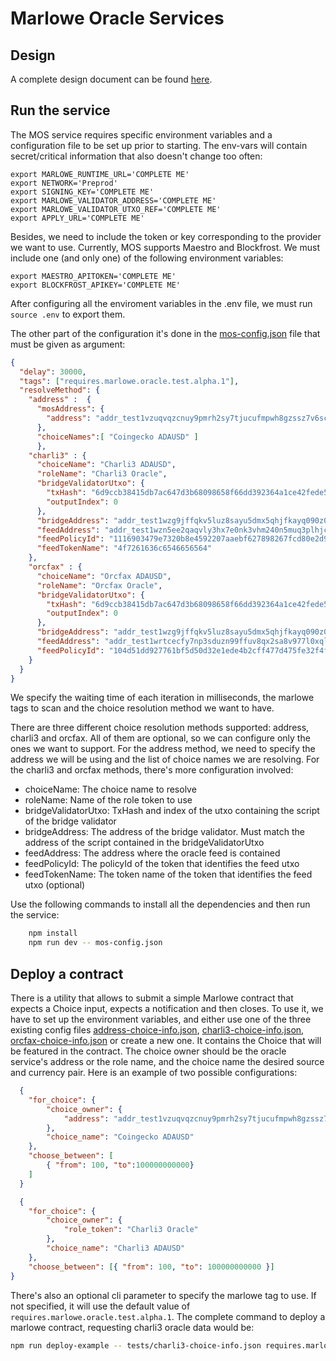 # Marlowe Oracle Services

## Design

A complete design document can be found [here](./docs/design.md).

## Run the service

The MOS service requires specific environment variables and a configuration file to be set up prior to starting. The env-vars will contain secret/critical information that also doesn't change too often:

```shell
export MARLOWE_RUNTIME_URL='COMPLETE ME'
export NETWORK='Preprod'
export SIGNING_KEY='COMPLETE ME'
export MARLOWE_VALIDATOR_ADDRESS='COMPLETE ME'
export MARLOWE_VALIDATOR_UTXO_REF='COMPLETE ME'
export APPLY_URL='COMPLETE ME'

```

Besides, we need to include the token or key corresponding to the provider we want to use. Currently, MOS supports Maestro and Blockfrost. We must include one (and only one) of the following environment variables:

```shell
export MAESTRO_APITOKEN='COMPLETE ME'
export BLOCKFROST_APIKEY='COMPLETE ME'
```

After configuring all the enviroment variables in the .env file, we must run `source .env` to export them.

The other part of the configuration it's done in the [mos-config.json](./mos-config.json) file that must be given as argument:

```json
{
  "delay": 30000,
  "tags": ["requires.marlowe.oracle.test.alpha.1"],
  "resolveMethod": {
    "address" :  {
      "mosAddress": {
        "address": "addr_test1vzuqvqzcnuy9pmrh2sy7tjucufmpwh8gzssz7v6scn0e04gxdvna9"
      },
      "choiceNames":[ "Coingecko ADAUSD" ]
      },
    "charli3" : {
      "choiceName": "Charli3 ADAUSD",
      "roleName": "Charli3 Oracle",
      "bridgeValidatorUtxo": {
        "txHash": "6d9ccb38415db7ac647d3b68098658f66dd392364a1ce42fede5a998187576b6",
        "outputIndex": 0
      },
      "bridgeAddress": "addr_test1wzg9jffqkv5luz8sayu5dmx5qhjfkayq090z0jmp3uqzmzq480snu",
      "feedAddress": "addr_test1wzn5ee2qaqvly3hx7e0nk3vhm240n5muq3plhjcnvx9ppjgf62u6a",
      "feedPolicyId": "1116903479e7320b8e4592207aaebf627898267fcd80e2d9646cbf07",
      "feedTokenName": "4f7261636c6546656564"
    },
    "orcfax" : {
      "choiceName": "Orcfax ADAUSD",
      "roleName": "Orcfax Oracle",
      "bridgeValidatorUtxo": {
        "txHash": "6d9ccb38415db7ac647d3b68098658f66dd392364a1ce42fede5a998187576b6",
        "outputIndex": 0
      },
      "bridgeAddress": "addr_test1wzg9jffqkv5luz8sayu5dmx5qhjfkayq090z0jmp3uqzmzq480snu",
      "feedAddress": "addr_test1wrtcecfy7np3sduzn99ffuv8qx2sa8v977l0xql8ca7lgkgmktuc0",
      "feedPolicyId": "104d51dd927761bf5d50d32e1ede4b2cff477d475fe32f4f780a4b21"
    }
  }
}
```

We specify the waiting time of each iteration in milliseconds, the marlowe tags to scan and the choice resolution method we want to have.

There are three different choice resolution methods supported: address, charli3 and orcfax. All of them are optional, so we can configure only the ones we want to support. For the address method, we need to specify the address we will be using and the list of choice names we are resolving. For the charli3 and orcfax methods, there's more configuration involved:

* choiceName: The choice name to resolve
* roleName: Name of the role token to use
* bridgeValidatorUtxo: TxHash and index of the utxo containing the script of the bridge validator
* bridgeAddress: The address of the bridge validator. Must match the address of the script contained in the bridgeValidatorUtxo
* feedAddress: The address where the oracle feed is contained
* feedPolicyId: The policyId of the token that identifies the feed utxo
* feedTokenName: The token name of the token that identifies the feed utxo (optional)

Use the following commands to install all the dependencies and then run the service:

```bash
    npm install
    npm run dev -- mos-config.json
```

## Deploy a contract

There is a utility that allows to submit a simple Marlowe contract that expects a Choice input, expects a notification and then closes.
To use it, we have to set up the environment variables, and either use one of the three existing config files [address-choice-info.json](./tests/address-choice-info.json), [charli3-choice-info.json](./tests/charli3-choice-info.json), [orcfax-choice-info.json](./tests/orcfax-choice-info.json) or create a new one. It contains the Choice that will be featured in the contract.
The choice owner should be the oracle service's address or the role name, and the choice name the desired source and currency pair. Here is an example of two possible configurations:

```json
  {
    "for_choice": {
        "choice_owner": {
            "address": "addr_test1vzuqvqzcnuy9pmrh2sy7tjucufmpwh8gzssz7v6scn0e04gxdvna9"
        },
        "choice_name": "Coingecko ADAUSD"
    },
    "choose_between": [
        { "from": 100, "to":100000000000}
    ]
  }
```

```json
  {
    "for_choice": {
        "choice_owner": {
            "role_token": "Charli3 Oracle"
        },
        "choice_name": "Charli3 ADAUSD"
    },
    "choose_between": [{ "from": 100, "to": 100000000000 }]
}
```

There's also an optional cli parameter to specify the marlowe tag to use. If not specified, it will use the default value of `requires.marlowe.oracle.test.alpha.1`.
The complete command to deploy a marlowe contract, requesting charli3 oracle data would be:

```bash
npm run deploy-example -- tests/charli3-choice-info.json requires.marlowe.oracle.test.alpha.2
```
